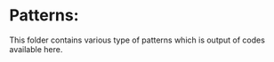 <h1> Patterns:</h1>
This folder contains various type of patterns which is output of codes available here.